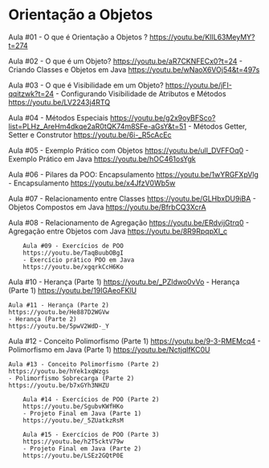 # Orientação a Objetos

Aula #01 - O que é Orientação a Objetos ?
    https://youtu.be/KlIL63MeyMY?t=274

Aula #02 - O que é um Objeto?
    https://youtu.be/aR7CKNFECx0?t=24
    - Criando Classes e Objetos em Java
    https://youtu.be/wNaoX6VOj54&t=497s

Aula #03 - O que é Visibilidade em um Objeto?
    https://youtu.be/jFI-qqitzwk?t=24
    - Configurando Visibilidade de Atributos e Métodos
    https://youtu.be/LV2243j4RTQ

Aula #04 - Métodos Especiais
    https://youtu.be/g2x9oyBFSco?list=PLHz_AreHm4dkqe2aR0tQK74m8SFe-aGsY&t=51
    - Métodos Getter, Setter e Construtor
    https://youtu.be/6i-_R5cAcEc

Aula #05 - Exemplo Prático com Objetos
    https://youtu.be/ull_DVFFOq0
    - Exemplo Prático em Java
    https://youtu.be/hOC461osYgk

Aula #06 - Pilares da POO: Encapsulamento
    https://youtu.be/1wYRGFXpVlg
    - Encapsulamento
    https://youtu.be/x4JfzV0Wb5w

Aula #07 - Relacionamento entre Classes
    https://youtu.be/GLHbxDU9iBA
    - Objetos Compostos em Java
    https://youtu.be/BfrbCQ3XcrA

Aula #08 - Relacionamento de Agregação
    https://youtu.be/ERdvijGtrq0
    - Agregação entre Objetos com Java
    https://youtu.be/8R9RpqpXI_c

        Aula #09 - Exercícios de POO
        https://youtu.be/TaqBuubOBgI
        - Exercício prático POO em Java
        https://youtu.be/xgqrkCcH6Ko

Aula #10 - Herança (Parte 1)
    https://youtu.be/_PZldwo0vVo
    - Herança (Parte 1)
    https://youtu.be/19IGAeoFKlU

    Aula #11 - Herança (Parte 2)
    https://youtu.be/He887D2WGVw
    - Herança (Parte 2)
    https://youtu.be/5pwV2WdD-_Y

Aula #12 - Conceito Polimorfismo (Parte 1)
    https://youtu.be/9-3-RMEMcq4
    - Polimorfismo em Java (Parte 1)
    https://youtu.be/NctjqlfKC0U

    Aula #13 - Conceito Polimorfismo (Parte 2)
    https://youtu.be/hYek1xqWzgs
    - Polimorfismo Sobrecarga (Parte 2)
    https://youtu.be/b7xGYh3NHZU

        Aula #14 - Exercícios de POO (Parte 2)
        https://youtu.be/SgubvKWfHKo
        - Projeto Final em Java (Parte 1)
        https://youtu.be/_5ZUatkzRsM

        Aula #15 - Exercícios de POO (Parte 3)
        https://youtu.be/h2T5cktV79w
        - Projeto Final em Java (Parte 2)
        https://youtu.be/LSEz2GQtP0E